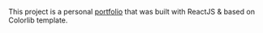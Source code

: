 This project is a personal [portfolio](https://yedzinovich.github.io/portfolio/) that was built with ReactJS & based on Colorlib template. 

